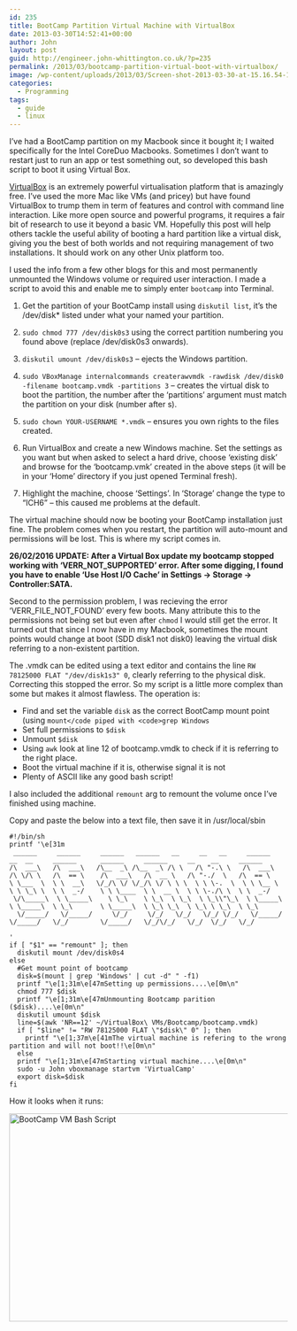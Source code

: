 ```yaml
---
id: 235
title: BootCamp Partition Virtual Machine with VirtualBox
date: 2013-03-30T14:52:41+00:00
author: John
layout: post
guid: http://engineer.john-whittington.co.uk/?p=235
permalink: /2013/03/bootcamp-partition-virtual-boot-with-virtualbox/
image: /wp-content/uploads/2013/03/Screen-shot-2013-03-30-at-15.16.54-1000x288.png
categories:
  - Programming
tags:
  - guide
  - linux
---
```

I&#8217;ve had a BootCamp partition on my Macbook since it bought it; I waited specifically for the Intel CoreDuo Macbooks. Sometimes I don&#8217;t want to restart just to run an app or test something out, so developed this bash script to boot it using Virtual Box.

<!--more-->

[VirtualBox](https://www.virtualbox.org/) is an extremely powerful virtualisation platform that is amazingly free. I&#8217;ve used the more Mac like VMs (and pricey) but have found VirtualBox to trump them in term of features and control with command line interaction. Like more open source and powerful programs, it requires a fair bit of research to use it beyond a basic VM. Hopefully this post will help others tackle the useful ability of booting a hard partition like a virtual disk, giving you the best of both worlds and not requiring management of two installations. It should work on any other Unix platform too.

I used the info from a few other blogs for this and most permanently unmounted the Windows volume or required user interaction. I made a script to avoid this and enable me to simply enter `bootcamp` into Terminal.

  1. Get the partition of your BootCamp install using `diskutil list`, it&#8217;s the /dev/disk* listed under what your named your partition.</p> 
  2. `sudo chmod 777 /dev/disk0s3` using the correct partition numbering you found above (replace /dev/disk0s3 onwards).

  3. `diskutil umount /dev/disk0s3` &#8211; ejects the Windows partition.

  4. `sudo VBoxManage internalcommands createrawvmdk -rawdisk /dev/disk0 -filename bootcamp.vmdk -partitions 3` &#8211; creates the virtual disk to boot the partition, the number after the &#8216;partitions&#8217; argument must match the partition on your disk (number after s).

  5. `sudo chown YOUR-USERNAME *.vmdk` &#8211; ensures you own rights to the files created.

  6. Run VirtualBox and create a new Windows machine. Set the settings as you want but when asked to select a hard drive, choose &#8216;existing disk&#8217; and browse for the &#8216;bootcamp.vmk&#8217; created in the above steps (it will be in your &#8216;Home&#8217; directory if you just opened Terminal fresh).

  7. Highlight the machine, choose &#8216;Settings&#8217;. In &#8216;Storage&#8217; change the type to &#8220;ICH6&#8221; &#8211; this caused me problems at the default.

The virtual machine should now be booting your BootCamp installation just fine. The problem comes when you restart, the partition will auto-mount and permissions will be lost. This is where my script comes in.

**26/02/2016 UPDATE: After a Virtual Box update my bootcamp stopped working with &#8216;VERR\_NOT\_SUPPORTED&#8217; error. After some digging, I found you have to enable &#8216;Use Host I/O Cache&#8217; in Settings -> Storage -> Controller:SATA.**

Second to the permission problem, I was recieving the error &#8216;VERR\_FILE\_NOT_FOUND&#8217; every few boots. Many attribute this to the permissions not being set but even after `chmod` I would still get the error. It turned out that since I now have [](http://engineer.john-whittington.co.uk/2012/09/macbook-core-duo-goes-solid-state/ "two disks") in my Macbook, sometimes the mount points would change at boot (SDD disk1 not disk0) leaving the virtual disk referring to a non-existent partition.

The .vmdk can be edited using a text editor and contains the line `RW 78125000 FLAT "/dev/disk1s3" 0`, clearly referring to the physical disk. Correcting this stopped the error. So my script is a little more complex than some but makes it almost flawless. The operation is:

  * Find and set the variable `disk` as the correct BootCamp mount point (using `mount</code piped with <code>grep Windows`
  * Set full permissions to `$disk`
  * Unmount `$disk`
  * Using `awk` look at line 12 of bootcamp.vmdk to check if it is referring to the right place.
  * Boot the virtual machine if it is, otherwise signal it is not
  * Plenty of ASCII like any good bash script!

I also included the additional `remount` arg to remount the volume once I&#8217;ve finished using machine.

Copy and paste the below into a text file, then save it in /usr/local/sbin

<pre><code class="bash">#!/bin/sh
printf '\e[31m
 ______     ______     ______   ______   __     __   __     ______        __  __     ______      ______     ______     __    __     ______     
/\  ___\   /\  ___\   /\__  _\ /\__  _\ /\ \   /\ "-.\ \   /\  ___\      /\ \/\ \   /\  == \    /\  ___\   /\  __ \   /\ "-./  \   /\  == \    
\ \___  \  \ \  __\   \/_/\ \/ \/_/\ \/ \ \ \  \ \ \-.  \  \ \ \__ \     \ \ \_\ \  \ \  _-/    \ \ \____  \ \  __ \  \ \ \-./\ \  \ \  _-/    
 \/\_____\  \ \_____\    \ \_\    \ \_\  \ \_\  \ \_\\"\_\  \ \_____\     \ \_____\  \ \_\       \ \_____\  \ \_\ \_\  \ \_\ \ \_\  \ \_\      
  \/_____/   \/_____/     \/_/     \/_/   \/_/   \/_/ \/_/   \/_____/      \/_____/   \/_/        \/_____/   \/_/\/_/   \/_/  \/_/   \/_/      

'
if [ "$1" == "remount" ]; then
  diskutil mount /dev/disk0s4
else
  #Get mount point of bootcamp
  disk=$(mount | grep 'Windows' | cut -d" " -f1)
  printf "\e[1;31m\e[47mSetting up permissions....\e[0m\n"
  chmod 777 $disk
  printf "\e[1;31m\e[47mUnmounting Bootcamp parition ($disk)....\e[0m\n"
  diskutil umount $disk
  line=$(awk 'NR==12' ~/VirtualBox\ VMs/Bootcamp/bootcamp.vmdk)
  if [ "$line" != "RW 78125000 FLAT \"$disk\" 0" ]; then
    printf "\e[1;37m\e[41mThe virtual machine is refering to the wrong partition and will not boot!!\e[0m\n"
  else
  printf "\e[1;31m\e[47mStarting virtual machine....\e[0m\n"
  sudo -u John vboxmanage startvm 'VirtualCamp'
  export disk=$disk
fi 
</code></pre>

How it looks when it runs:

[<img loading="lazy" src="http://engineer.john-whittington.co.uk/wp-content/uploads/2013/03/Screen-shot-2013-03-30-at-15.16.54-1024x660.png" alt="BootCamp VM Bash Script" width="584" height="376" class="aligncenter size-large wp-image-238" srcset="/assets/img/uploads/2013/03/Screen-shot-2013-03-30-at-15.16.54-1024x660.png 1024w, /assets/img/uploads/2013/03/Screen-shot-2013-03-30-at-15.16.54-300x193.png 300w, /assets/img/uploads/2013/03/Screen-shot-2013-03-30-at-15.16.54-465x300.png 465w, /assets/img/uploads/2013/03/Screen-shot-2013-03-30-at-15.16.54.png 1148w" sizes="(max-width: 584px) 100vw, 584px" />](http://engineer.john-whittington.co.uk/wp-content/uploads/2013/03/Screen-shot-2013-03-30-at-15.16.54.png)